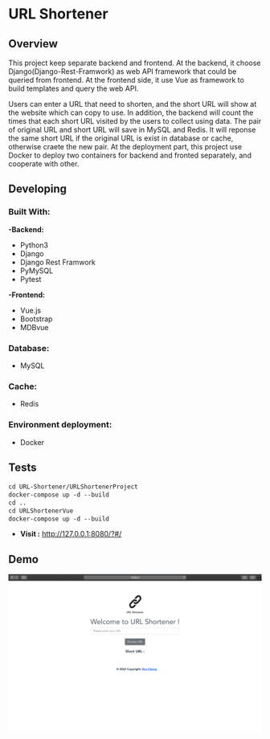 # URL Shortener

## Overview
This project keep separate backend and frontend. At the backend, it choose Django(Django-Rest-Framwork) as web API framework that could be queried from frontend. At the frontend side, it use Vue as framework to build templates and query the web API.

Users can enter a URL that need to shorten, and the short URL will show at the website which can copy to use. In addition, the backend will count the times that each short URL visited by the users to collect using data. The pair of original URL and short URL will save in MySQL and Redis. It will reponse the same short URL if the original URL is exist in database or cache, otherwise craete the new pair. At the deployment part, this project use Docker to deploy two containers for backend and fronted separately, and cooperate with other.

## Developing
### Built With:
**-Backend:**
* Python3
* Django
* Django Rest Framwork
* PyMySQL
* Pytest

**-Frontend:**
* Vue.js
* Bootstrap
* MDBvue

### Database:
* MySQL

### Cache:
* Redis

### Environment deployment:
* Docker

## Tests 
```
cd URL-Shortener/URLShortenerProject
docker-compose up -d --build
cd ..
cd URLShortenerVue
docker-compose up -d --build
```
* **Visit :** http://127.0.0.1:8080/?#/

## Demo
![Demo](https://github.com/Rex-Chiang/URL-Shortener/blob/master/Demo.gif)
